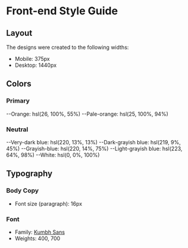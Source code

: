 # Front-end Style Guide

## Layout

The designs were created to the following widths:

- Mobile: 375px
- Desktop: 1440px

## Colors

### Primary

--Orange: hsl(26, 100%, 55%)
--Pale-orange: hsl(25, 100%, 94%)

### Neutral

--Very-dark blue: hsl(220, 13%, 13%)
--Dark-grayish blue: hsl(219, 9%, 45%)
--Grayish-blue: hsl(220, 14%, 75%)
--Light-grayish blue: hsl(223, 64%, 98%)
--White: hsl(0, 0%, 100%)

## Typography

### Body Copy

- Font size (paragraph): 16px

### Font

- Family: [Kumbh Sans](https://fonts.google.com/specimen/Kumbh+Sans)
- Weights: 400, 700
